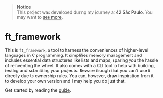 > **Notice**  
This project was developed during my journey at [42 São Paulo](https://github.com/42sp).  You may want to [see more](https://github.com/brenohildebrand/42).

# ft_framework

This is `ft_framework`, a tool to harness the conveniences of higher-level languages in C programming. It simplifies memory management and includes essential data structures like lists and maps, sparing you the hassle of reinventing the wheel. It also comes with a CLI tool to help with building, testing and submitting your projects. Beware though that you can't use it directly due to ownership rules. You can, however, draw inspiration from it to develop your own version and I may help you do just that.

Get started by reading the [guide](docs/GUIDE.md).
